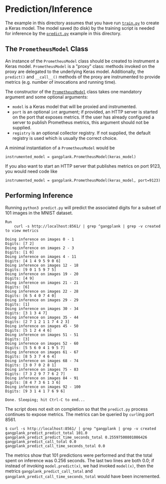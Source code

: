 # Prediction/Inference
The example in this directory assumes that you have run [`train.py`](../train/train.py) to create
a Keras model. The model saved (to disk) by the training script is needed for inference by the [`predict.py`](./predict.py)
example in this directory.

## The `PrometheusModel` Class
An instance of the `PrometheusModel` class should be created to instrument a Keras model. 
`PrometheusModel` is a "proxy" class:  methods invoked on the proxy are
delegated to the underlying Keras model. Additionally, the `predict()` and `__call__()` methods of the proxy are instrumented to provide
metrics (e.g. number of invocations and running time).

The constructor of the [`PrometheusModel`](./../../src/gangplank/prometheus_model.py) class takes one mandatory
argument and some optional arguments:
 * `model` is a Keras model that will be proxied and instrumented.
 * `port` is an optional `int` argument; if provided, an HTTP server is started on the port that exposes
    metrics. If the user has already configured a server to publish Prometheus metrics, this argument should
    not be supplied.
 * `registry` is an optional collector registry. If not supplied, the default registry is used which is usually
    the correct choice.

A minimal instantiation of a `PrometheusModel` would be

```
instrumented_model = gangplank.PrometheusModel(keras_model)
```

If you also want to start an HTTP server that publishes metrics on port 9123, you would need code like

```
instrumented_model = gangplank.PrometheusModel(keras_model, port=9123)
```

## Performing Inference
Running `python3 predict.py` will predict the associated digits for a subset of 101 images in the
MNIST dataset.

```
Run
    curl -s http://localhost:8561/ | grep ^gangplank | grep -v created
to view metrics

Doing inference on images 0 - 1
Digits: [7 2]
Doing inference on images 2 - 3
Digits: [1 0]
Doing inference on images 4 - 11
Digits: [4 1 4 9 5 9 0 6]
Doing inference on images 12 - 18
Digits: [9 0 1 5 9 7 5]
Doing inference on images 19 - 20
Digits: [4 9]
Doing inference on images 21 - 21
Digits: [6]
Doing inference on images 22 - 28
Digits: [6 5 4 0 7 4 0]
Doing inference on images 29 - 29
Digits: [1]
Doing inference on images 30 - 34
Digits: [3 1 3 4 7]
Doing inference on images 35 - 44
Digits: [2 7 1 2 1 1 7 4 2 3]
Doing inference on images 45 - 50
Digits: [5 1 2 4 4 6]
Doing inference on images 51 - 51
Digits: [3]
Doing inference on images 52 - 60
Digits: [5 5 6 0 4 1 9 5 7]
Doing inference on images 61 - 67
Digits: [8 5 3 7 4 6 4]
Doing inference on images 68 - 74
Digits: [3 0 7 0 2 8 1]
Doing inference on images 75 - 83
Digits: [7 3 2 9 7 7 6 2 7]
Doing inference on images 84 - 91
Digits: [8 4 7 3 6 1 3 6]
Doing inference on images 92 - 100
Digits: [9 3 1 4 1 7 6 9 6]

Done. Sleeping; hit Ctrl-C to end...
```

The script does not exit on completion so that the `predict.py` process continues to expose metrics. The metrics can be queried by `curl`ing port
8561.

```
$ curl -s http://localhost:8561/ | grep ^gangplank | grep -v created
gangplank_predict_predict_total 101.0
gangplank_predict_predict_time_seconds_total 0.25597500801086426
gangplank_predict_call_total 0.0
gangplank_predict_call_time_seconds_total 0.0
```

The metrics show that 101 predictions were performed and that the total spent on inference was 0.256 seconds. The last two lines are both 0.0; if instead
of invoking `model.predict(x)`, we had invoked `model(x)`, then the metrics `gangplank_predict_call_total` and `gangplank_predict_call_time_seconds_total`
would have been incremented.